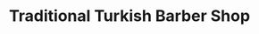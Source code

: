---
title: "Traditional Turkish Barber Shop"
url: /chelmsford/traditional-turkish-barber-shop/
shop: Friseur
---
